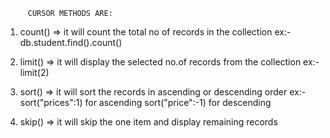          CURSOR METHODS ARE:
         
1. count() => it will count the total no of records in the collection ex:- db.student.find().count()

2. limit() => it will display the selected no.of records from the collection  ex:- limit(2)

3. sort() => it will sort the records in ascending or descending order ex:- sort("prices":1) for ascending sort("price":-1) for descending

4. skip() => it will skip the one item and display remaining records